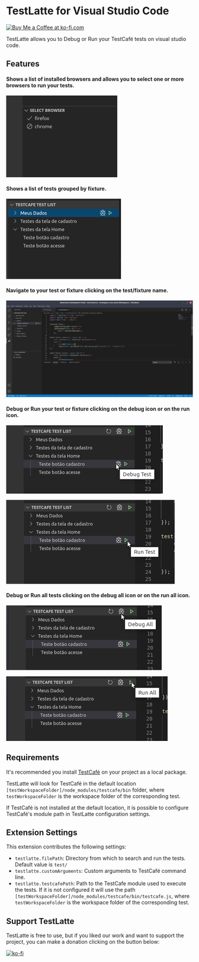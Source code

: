 # TestLatte for Visual Studio Code

<p align="left">
<a href='https://ko-fi.com/L4L31WZFI' target='_blank'><img height='18' style='border:0px;height:18px;' src='https://cdn.ko-fi.com/cdn/kofi3.png?v=2' border='0' alt='Buy Me a Coffee at ko-fi.com' /></a>
</p>

TestLatte allows you to Debug or Run your TestCafé tests on visual studio code.

## Features

#### Shows a list of installed browsers and allows you to select one or more browsers to run your tests.

![Browser List](./images/browser-list.png)

#### Shows a list of tests grouped by fixture.

![Test List](./images/test-list.png)

#### Navigate to your test or fixture clicking on the test/fixture name.

![Navigate](./images/navigate.png)

#### Debug or Run your test or fixture clicking on the debug icon or on the run icon.
![Debug Test](./images/debug-test.png)


![Run Test](./images/run-test.png)

#### Debug or Run all tests clicking on the debug all icon or on the run all icon.

![Debug All](./images/debug-all.png)


![Run All](./images/run-all.png)


## Requirements

It's recommended you install [TestCafé](https://github.com/DevExpress/testcafe) on your project as a local package.

TestLatte will look for TestCafé in the default location `[testWorkspaceFolder]/node_modules/testcafe/bin` folder, where `testWorkspaceFolder` is the workspace folder of the corresponding test.

If TestCafé is not installed at the default location, it is possible to configure TestCafé's module path in TestLatte configuration settings.

## Extension Settings

This extension contributes the following settings:

* `testlatte.filePath`: Directory from which to search and run the tests. Default value is `test/`
* `testlatte.customArguments`: Custom arguments to TestCafé command line.
* `testlatte.testcafePath`: Path to the TestCafe module used to execute the tests. If it is not configured it will use the path `[testWorkspaceFolder]/node_modules/testcafe/bin/testcafe.js`, where `testWorkspaceFolder` is the workspace folder of the corresponding test.

## Support TestLatte

TestLatte is free to use, but if you liked our work and want to support the project, you can make a donation clicking on the button below:

[![ko-fi](https://www.ko-fi.com/img/githubbutton_sm.svg)](https://ko-fi.com/L4L31WZFI)